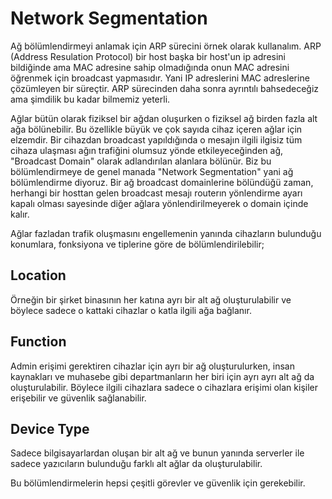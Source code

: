 # Network Segmentation

Ağ bölümlendirmeyi anlamak için ARP sürecini örnek olarak kullanalım. ARP (Address Resulation Protocol) bir host başka bir host'un ip adresini bildiğinde ama MAC adresine sahip olmadığında onun MAC adresini öğrenmek için broadcast yapmasıdır. Yani IP adreslerini MAC adreslerine çözümleyen bir süreçtir. ARP sürecinden daha sonra ayrıntılı bahsedeceğiz ama şimdilik bu kadar bilmemiz yeterli.

Ağlar bütün olarak fiziksel bir ağdan oluşurken o fiziksel ağ birden fazla alt ağa bölünebilir. Bu özellikle büyük ve çok sayıda cihaz içeren ağlar için elzemdir. Bir cihazdan broadcast yapıldığında o mesajın ilgili ilgisiz tüm cihaza ulaşması ağın trafiğini olumsuz yönde etkileyeceğinden ağ, "Broadcast Domain" olarak adlandırılan alanlara bölünür. Biz bu bölümlendirmeye de genel manada "Network Segmentation" yani ağ bölümlendirme diyoruz. Bir ağ broadcast domainlerine bölündüğü zaman, herhangi bir hosttan gelen broadcast mesajı routerın yönlendirme ayarı kapalı olması sayesinde diğer ağlara yönlendirilmeyerek o domain içinde kalır.


Ağlar fazladan trafik oluşmasını engellemenin yanında cihazların bulunduğu konumlara, fonksiyona ve tiplerine göre de bölümlendirilebilir;

## Location

Örneğin bir şirket binasının her katına ayrı bir alt ağ oluşturulabilir ve böylece sadece o kattaki cihazlar o katla ilgili ağa bağlanır.

## Function

Admin erişimi gerektiren cihazlar için ayrı bir ağ oluşturulurken, insan kaynakları ve muhasebe gibi departmanların her biri için ayrı ayrı alt ağ da oluşturulabilir. Böylece ilgili cihazlara sadece o cihazlara erişimi olan kişiler erişebilir ve güvenlik sağlanabilir.

## Device Type

Sadece bilgisayarlardan oluşan bir alt ağ ve bunun yanında serverler ile sadece yazıcıların bulunduğu farklı alt ağlar da oluşturulabilir. 

Bu bölümlendirmelerin hepsi çeşitli görevler ve güvenlik için gerekebilir.

